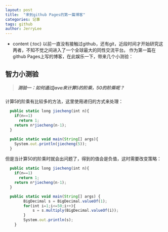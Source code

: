 ```yaml
---
layout: post
title:  "来到github Pages的第一篇博客"
categories: 记事
tags: github
author: JerryLee
---
```


* content
{:toc}
以前一直没有接触过github，还有git，近段时间才开始研究这两者，不知不觉之间进入了一个全球最大的同性交流平台。
作为第一篇在github Pages上写的博客，在此娱乐一下，带来几个小测验：




## 智力小测验
> ##### 测验一：如何通过java来计算5的阶乘，50的阶乘呢？

计算5的阶乘有比较多的方法，这里使用递归的方式来处理：

```js
  public static long jiecheng(int n){
    if(n==1)
      return 1;
    return n*jiecheng(n-1);
  }

  public static void main(String[] args){
    System.out.println(jiecheng(5));
  }
```

但是当计算50的阶乘时就会出问题了，得到的值会是负值，这时需要改变策略：


```js
  public static long jiecheng(int n){
    if(n==1)
      return 1;
    return n*jiecheng(n-1);
  }

  public static void main(String[] args) {
		BigDecimal s = BigDecimal.valueOf(1);
		for(int i=1;i<=50;i++){
			s = s.multiply(BigDecimal.valueOf(i));
		}
		System.out.println(s);
	}
```
